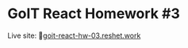 # GoIT React Homework #3

Live site: 🔗[goit-react-hw-03.reshet.work](https://goit-react-hw-03.reshet.work/)

